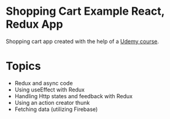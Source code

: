 # Shopping Cart Example React, Redux App

Shopping cart app created with the help of a [Udemy course](https://specs.udemy.com/course/react-the-complete-guide-incl-redux/learn/lecture/25600328#content).

# Topics

* Redux and async code
* Using useEffect with Redux
* Handling Http states and feedback with Redux
* Using an action creator thunk
* Fetching data (utilizing Firebase)
